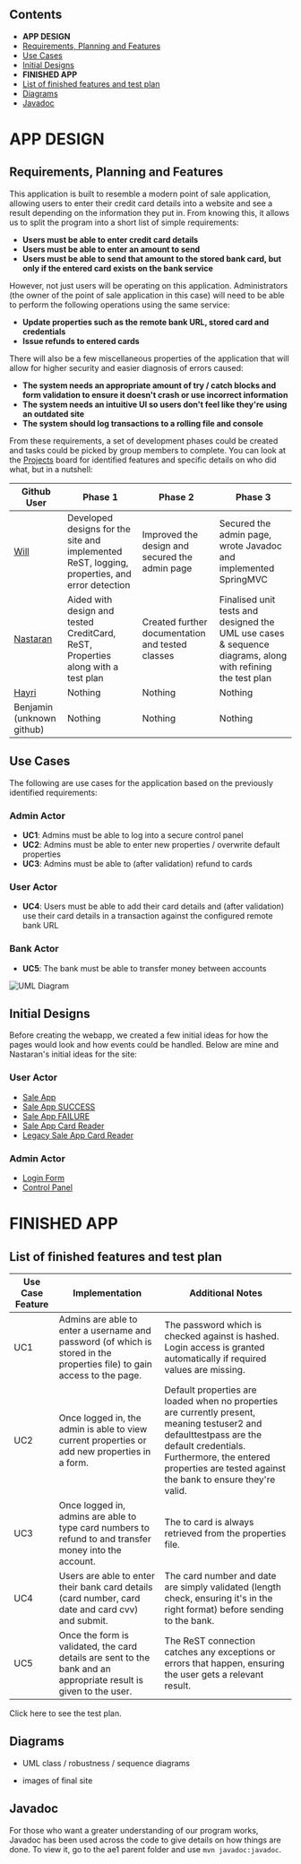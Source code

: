 ## Contents
- **APP DESIGN**
- [Requirements, Planning and Features](#requirements)
- [Use Cases](#usecases)
- [Initial Designs](#designs)
- **FINISHED APP**
- [List of finished features and test plan](#features)
- [Diagrams](#diagrams)
- [Javadoc](#javadoc)

# APP DESIGN

## <a name="requirements"></a> Requirements, Planning and Features
This application is built to resemble a modern point of sale application, allowing users to enter their credit card details into a website and see a result depending on the information they put in. From knowing this, it allows us to split the program into a short list of simple requirements: 

- **Users must be able to enter credit card details**
- **Users must be able to enter an amount to send**
- **Users must be able to send that amount to the stored bank card, but only if the entered card exists on the bank service**

However, not just users will be operating on this application. Administrators (the owner of the point of sale application in this case) will need to be able to perform the following operations using the same service:

- **Update properties such as the remote bank URL, stored card and credentials**
- **Issue refunds to entered cards**

There will also be a few miscellaneous properties of the application that will allow for higher security and easier diagnosis of errors caused:

- **The system needs an appropriate amount of try / catch blocks and form validation to ensure it doesn't crash or use incorrect information**
- **The system needs an intuitive UI so users don't feel like they're using an outdated site**
- **The system should log transactions to a rolling file and console**

From these requirements, a set of development phases could be created and tasks could be picked by group members to complete. You can look at the [Projects](https://github.com/WT000/COM528AE1/projects) board for identified features and specific details on who did what, but in a nutshell:

| Github User | Phase 1                                                                                       | Phase 2                                          | Phase 3                                                                                |
|-------------|-----------------------------------------------------------------------------------------------|--------------------------------------------------|----------------------------------------------------------------------------------------|
| [Will](https://github.com/WT000)        | Developed designs for the site and implemented ReST, logging, properties, and error detection | Improved the design and secured the admin page   | Secured the admin page, wrote Javadoc and implemented SpringMVC                        |
| [Nastaran](https://github.com/nastaransharifisadr)    | Aided with design and tested CreditCard, ReST, Properties along with a test plan              | Created further documentation and tested classes | Finalised unit tests and designed the UML use cases & sequence diagrams, along with refining the test plan |
| [Hayri](https://github.com/hairicko21)       | Nothing                                                                                       | Nothing                                          | Nothing                                                                                |
| Benjamin (unknown github)    | Nothing                                                                                       | Nothing                                          | Nothing                                                                                |
  
## <a name="usecases"></a> Use Cases
The following are use cases for the application based on the previously identified requirements:

### Admin Actor
- **UC1**: Admins must be able to log into a secure control panel
- **UC2**: Admins must be able to enter new properties / overwrite default properties
- **UC3**: Admins must be able to (after validation) refund to cards

### User Actor
- **UC4**: Users must be able to add their card details and (after validation) use their card details in a transaction against the configured remote bank URL

### Bank Actor
- **UC5**: The bank must be able to transfer money between accounts

![UML Diagram](https://github.com/WT000/GROUPA5AE1/blob/main/ae1/documentation/UML/use-case-v2.drawio.png "UML Diagram")

## <a name="designs"></a> Initial Designs
Before creating the webapp, we created a few initial ideas for how the pages would look and how events could be handled. Below are mine and Nastaran's initial ideas for the site:

### User Actor
- [Sale App](https://github.com/WT000/GROUPA5AE1/blob/main/ae1/documentation/legacy/images/Website%20Ideas/saleapp.PNG)
- [Sale App SUCCESS](https://github.com/WT000/GROUPA5AE1/blob/main/ae1/documentation/legacy/images/Website%20Ideas/saleappsucc.PNG)
- [Sale App FAILURE](https://github.com/WT000/GROUPA5AE1/blob/main/ae1/documentation/legacy/images/Website%20Ideas/saleappfail.PNG)
- [Sale App Card Reader](https://github.com/WT000/GROUPA5AE1/blob/main/ae1/documentation/legacy/images/Website%20Ideas/designA.PNG)
- [Legacy Sale App Card Reader](https://github.com/WT000/GROUPA5AE1/blob/main/ae1/documentation/legacy/images/Website%20Ideas/designB.PNG)

### Admin Actor
- [Login Form](https://github.com/WT000/GROUPA5AE1/blob/main/ae1/documentation/legacy/images/Website%20Ideas/adminlogin.PNG)
- [Control Panel](https://github.com/WT000/GROUPA5AE1/blob/main/ae1/documentation/legacy/images/Website%20Ideas/controlpanel.PNG)

# FINISHED APP

## <a name="features"></a> List of finished features and test plan

| Use Case Feature | Implementation                                                                                                           | Additional Notes                                                                                                                                                                                                                    |
|------------------|--------------------------------------------------------------------------------------------------------------------------|-------------------------------------------------------------------------------------------------------------------------------------------------------------------------------------------------------------------------------------|
| UC1              | Admins are able to enter a username and password (of which is stored in the properties file) to gain access to the page. | The password which is checked against is hashed. Login access is granted automatically if required values are missing.                                                                                                              |
| UC2              | Once logged in, the admin is able to view current properties or add new properties in a form.                            | Default properties are loaded when no properties are currently present, meaning testuser2 and defaulttestpass are the default credentials. Furthermore, the entered properties are tested against the bank to ensure they're valid. |
| UC3              | Once logged in, admins are able to type card numbers to refund to and transfer money into the account.                   | The to card is always retrieved from the properties file.                                                                                                                                                                           |
| UC4              | Users are able to enter their bank card details (card number, card date and card cvv) and submit.                        | The card number and date are simply validated (length check, ensuring it's in the right format) before sending to the bank.                                                                                                                                                                  |
| UC5              | Once the form is validated, the card details are sent to the bank and an appropriate result is given to the user.        | The ReST connection catches any exceptions or errors that happen, ensuring the user gets a relevant result.                                                                                                                         |

Click here to see the test plan.
## <a name="diagrams"></a> Diagrams
- UML class / robustness / sequence diagrams

- images of final site

## <a name="javadoc"></a> Javadoc
For those who want a greater understanding of our program works, Javadoc has been used across the code to give details on how things are done. To view it, go to the ae1 parent folder and use ``` mvn javadoc:javadoc ```.
